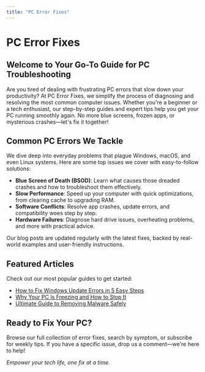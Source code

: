 ```yaml
---
title: "PC Error Fixes"
---
```


# PC Error Fixes

## Welcome to Your Go-To Guide for PC Troubleshooting

Are you tired of dealing with frustrating PC errors that slow down your productivity? At PC Error Fixes, we simplify the process of diagnosing and resolving the most common computer issues. Whether you're a beginner or a tech enthusiast, our step-by-step guides and expert tips help you get your PC running smoothly again. No more blue screens, frozen apps, or mysterious crashes—let's fix it together!

## Common PC Errors We Tackle

We dive deep into everyday problems that plague Windows, macOS, and even Linux systems. Here are some top issues we cover with easy-to-follow solutions:

- **Blue Screen of Death (BSOD)**: Learn what causes those dreaded crashes and how to troubleshoot them effectively.
- **Slow Performance**: Speed up your computer with quick optimizations, from clearing cache to upgrading RAM.
- **Software Conflicts**: Resolve app crashes, update errors, and compatibility woes step by step.
- **Hardware Failures**: Diagnose hard drive issues, overheating problems, and more with practical advice.

Our blog posts are updated regularly with the latest fixes, backed by real-world examples and user-friendly instructions.

## Featured Articles

Check out our most popular guides to get started:

- [How to Fix Windows Update Errors in 5 Easy Steps](link-placeholder)
- [Why Your PC Is Freezing and How to Stop It](link-placeholder)
- [Ultimate Guide to Removing Malware Safely](link-placeholder)

## Ready to Fix Your PC?

Browse our full collection of error fixes, search by symptom, or subscribe for weekly tips. If you have a specific issue, drop us a comment—we're here to help!

*Empower your tech life, one fix at a time.*